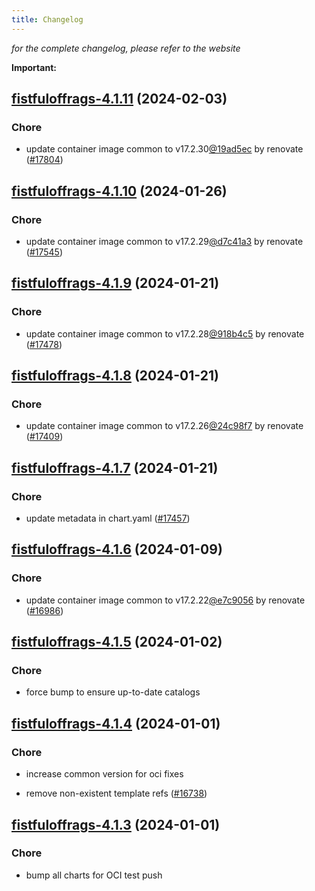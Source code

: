 ```yaml
---
title: Changelog
---
```



*for the complete changelog, please refer to the website*

**Important:**








## [fistfuloffrags-4.1.11](https://github.com/truecharts/charts/compare/fistfuloffrags-4.1.10...fistfuloffrags-4.1.11) (2024-02-03)

### Chore



- update container image common to v17.2.30[@19ad5ec](https://github.com/19ad5ec) by renovate ([#17804](https://github.com/truecharts/charts/issues/17804))


## [fistfuloffrags-4.1.10](https://github.com/truecharts/charts/compare/fistfuloffrags-4.1.9...fistfuloffrags-4.1.10) (2024-01-26)

### Chore



- update container image common to v17.2.29[@d7c41a3](https://github.com/d7c41a3) by renovate ([#17545](https://github.com/truecharts/charts/issues/17545))


## [fistfuloffrags-4.1.9](https://github.com/truecharts/charts/compare/fistfuloffrags-4.1.8...fistfuloffrags-4.1.9) (2024-01-21)

### Chore



- update container image common to v17.2.28[@918b4c5](https://github.com/918b4c5) by renovate ([#17478](https://github.com/truecharts/charts/issues/17478))


## [fistfuloffrags-4.1.8](https://github.com/truecharts/charts/compare/fistfuloffrags-4.1.7...fistfuloffrags-4.1.8) (2024-01-21)

### Chore



- update container image common to v17.2.26[@24c98f7](https://github.com/24c98f7) by renovate ([#17409](https://github.com/truecharts/charts/issues/17409))


## [fistfuloffrags-4.1.7](https://github.com/truecharts/charts/compare/fistfuloffrags-4.1.6...fistfuloffrags-4.1.7) (2024-01-21)

### Chore



- update metadata in chart.yaml ([#17457](https://github.com/truecharts/charts/issues/17457))




## [fistfuloffrags-4.1.6](https://github.com/truecharts/charts/compare/fistfuloffrags-4.1.5...fistfuloffrags-4.1.6) (2024-01-09)

### Chore



- update container image common to v17.2.22[@e7c9056](https://github.com/e7c9056) by renovate ([#16986](https://github.com/truecharts/charts/issues/16986))


## [fistfuloffrags-4.1.5](https://github.com/truecharts/charts/compare/fistfuloffrags-4.1.4...fistfuloffrags-4.1.5) (2024-01-02)

### Chore



- force bump to ensure up-to-date catalogs


## [fistfuloffrags-4.1.4](https://github.com/truecharts/charts/compare/fistfuloffrags-4.1.3...fistfuloffrags-4.1.4) (2024-01-01)

### Chore



- increase common version for oci fixes

- remove non-existent template refs ([#16738](https://github.com/truecharts/charts/issues/16738))


## [fistfuloffrags-4.1.3](https://github.com/truecharts/charts/compare/fistfuloffrags-4.1.0...fistfuloffrags-4.1.3) (2024-01-01)

### Chore



- bump all charts for OCI test push
